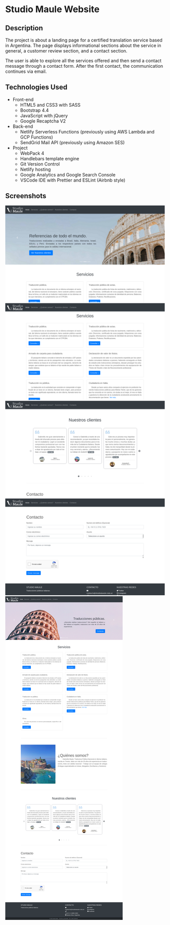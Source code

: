 # Studio Maule Website
## Description
The project is about a landing page for a certified translation service based in Argentina. The page displays informational sections about the service in general, a customer review section, and a contact section.

The user is able to explore all the services offered and then send a contact message through a contact form. After the first contact, the communication continues via email.

## Technologies Used
- Front-end
  - HTML5 and CSS3 with SASS
  - Bootstrap 4.4
  - JavaScript with jQuery
  - Google Recaptcha V2
- Back-end
  - Netlify Serverless Functions (previously using AWS Lambda and GCP Functions)
  - SendGrid Mail API (previously using Amazon SES)
- Project
  - WebPack 4
  - Handlebars template engine
  - Git Version Control
  - Netlify hosting
  - Google Analytics and Google Search Console
  - VSCode IDE with Prettier and ESLint (Airbnb style) 


## Screenshots

![Front page](docs/images/home.png)
![Services](docs/images/services.png)
![Customer Review](docs/images/customer_review.png)
![Contact Form](docs/images/contact_form.png)
![Whole Page](docs/images/entire.png)
